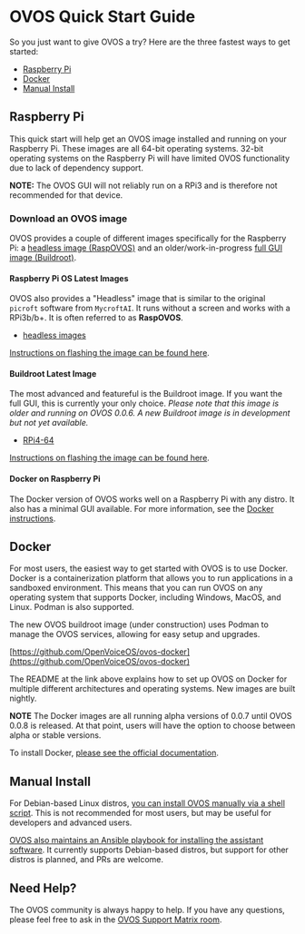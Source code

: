 # OVOS Quick Start Guide

So you just want to give OVOS a try? Here are the three fastest ways to get started:

- [Raspberry Pi](#raspberry-pi)
- [Docker](#docker)
- [Manual Install](#manual-install)

## Raspberry Pi

This quick start will help get an OVOS image installed and running on your Raspberry Pi. These images are all 64-bit operating systems. 32-bit operating systems on the Raspberry Pi will have limited OVOS functionality due to lack of dependency support.

**NOTE:** The OVOS GUI will not reliably run on a RPi3 and is therefore not recommended for that device.

### Download an OVOS image

OVOS provides a couple of different images specifically for the Raspberry Pi: a [headless image (RaspOVOS)](#rasberry-pi-os-latest-images) and an older/work-in-progress [full GUI image (Buildroot)](#buildroot-latest-image).

#### Raspberry Pi OS Latest Images

OVOS also provides a "Headless" image that is similar to the original `picroft` software from `MycroftAI`. It runs without a screen and works with a RPi3b/b+. It is often referred to as **RaspOVOS**.

- [headless images](https://ovosimages.ziggyai.online/raspbian/development)

[Instructions on flashing the image can be found here](flashing_images.md).

#### Buildroot Latest Image

The most advanced and featureful is the Buildroot image. If you want the full GUI, this is currently your only choice. _Please note that this image is older and running on OVOS 0.0.6. A new Buildroot image is in development but not yet available._

- [RPi4-64](https://drive.google.com/file/d/1PUtNXfZ5jMUlVAgyN-KXPdVdX6r51eBw/view?usp=share_link)

[Instructions on flashing the image can be found here](flashing_images.md).

#### Docker on Raspberry Pi

The Docker version of OVOS works well on a Raspberry Pi with any distro. It also has a minimal GUI available. For more information, see the [Docker instructions](#docker).

## Docker

For most users, the easiest way to get started with OVOS is to use Docker. Docker is a containerization platform that allows you to run applications in a sandboxed environment. This means that you can run OVOS on any operating system that supports Docker, including Windows, MacOS, and Linux. Podman is also supported.

The new OVOS buildroot image (under construction) uses Podman to manage the OVOS services, allowing for easy setup and upgrades.

[https://github.com/OpenVoiceOS/ovos-docker](https://github.com/OpenVoiceOS/ovos-docker)

The README at the link above explains how to set up OVOS on Docker for multiple different architectures and operating systems. New images are built nightly.

**NOTE** The Docker images are all running alpha versions of 0.0.7 until OVOS 0.0.8 is released. At that point, users will have the option to choose between alpha or stable versions.

To install Docker, [please see the official documentation](https://docs.docker.com/engine/install/).

## Manual Install

For Debian-based Linux distros, [you can install OVOS manually via a shell script](https://github.com/OpenVoiceOS/raspbian-ovos/blob/dev/manual_user_install.sh). This is not recommended for most users, but may be useful for developers and advanced users.

[OVOS also maintains an Ansible playbook for installing the assistant software](https://github.com/OpenVoiceOS/ovos-ansible). It currently supports Debian-based distros, but support for other distros is planned, and PRs are welcome.

## Need Help?

The OVOS community is always happy to help. If you have any questions, please feel free to ask in the [OVOS Support Matrix room](https://matrix.to/#/#OpenVoiceOS-Support:matrix.org).
